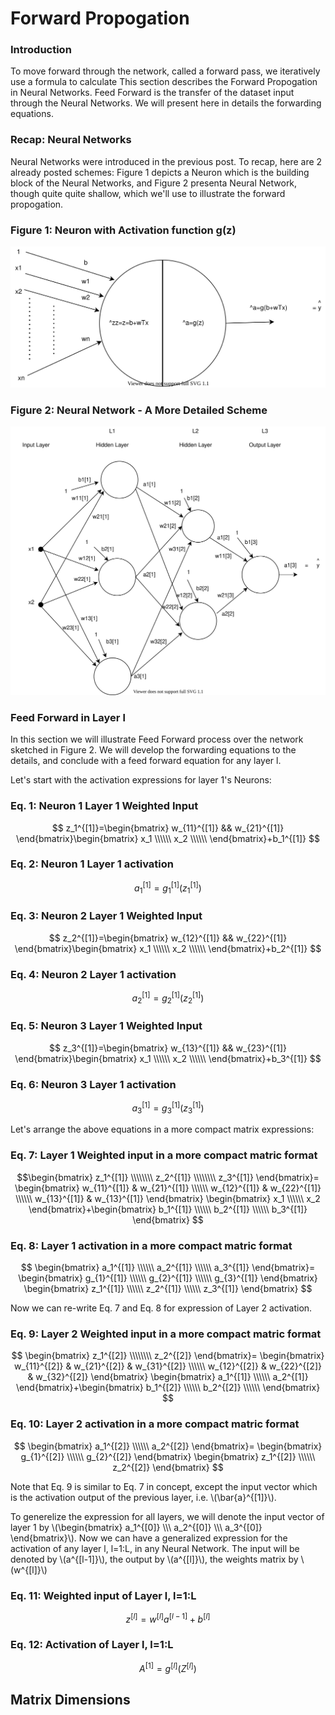# Forward Propogation

### Introduction
To move forward through the network, called a forward pass, we iteratively use a formula to calculate
This section describes the Forward Propogation in Neural Networks. Feed Forward is the transfer of the dataset input through the Neural Networks. We will present here in details the forwarding equations.

### Recap: Neural Networks

Neural Networks were introduced in the previous post. To recap, here are 2 already posted schemes: Figure 1 depicts a Neuron which is the building block of the Neural Networks, and Figure 2 presenta Neural Network, though quite quite shallow, which we'll use to illustrate the forward propogation.

 ### Figure 1: Neuron with Activation function g(z)
![Supervise Learning Outlines](../assets/images/neural-networks/general_neuron.svg)
 
 

 
 ### Figure 2: Neural Network - A More Detailed Scheme

![Supervise Learning Outlines](../assets/images/neural-networks/neural-network.svg)



 ### Feed Forward in Layer l

In this section we will illustrate Feed Forward process over the network sketched in Figure 2.  We will develop the forwarding equations to the details, and conclude with a feed forward equation for any layer l.

Let's start with the activation expressions for layer 1's Neurons:

### Eq. 1: Neuron 1 Layer 1 Weighted Input
$$
z_1^{[1]}=\begin{bmatrix}
w_{11}^{[1]} && 
w_{21}^{[1]} 
\end{bmatrix}\begin{bmatrix}
x_1 \\\\\\
x_2 \\\\\\
\end{bmatrix}+b_1^{[1]}
$$

### Eq. 2: Neuron 1 Layer 1 activation


$$
a_1^{[1]}=g_1^{[1]}(z_1^{[1]})
$$

### Eq. 3: Neuron 2 Layer 1 Weighted Input

$$
z_2^{[1]}=\begin{bmatrix}
w_{12}^{[1]} && 
w_{22}^{[1]} 
\end{bmatrix}\begin{bmatrix}
x_1 \\\\\\
x_2 \\\\\\
\end{bmatrix}+b_2^{[1]}
$$

### Eq. 4: Neuron 2 Layer 1 activation


$$
a_2^{[1]}=g_2^{[1]}(z_2^{[1]})
$$


### Eq. 5: Neuron 3 Layer 1 Weighted Input

$$
z_3^{[1]}=\begin{bmatrix}
w_{13}^{[1]} && 
w_{23}^{[1]} 
\end{bmatrix}\begin{bmatrix}
x_1 \\\\\\
x_2 \\\\\\
\end{bmatrix}+b_3^{[1]}
$$

### Eq. 6: Neuron 3 Layer 1 activation


$$
a_3^{[1]}=g_3^{[1]}(z_3^{[1]})
$$



Let's arrange the above equations in a more compact matrix expressions:


### Eq. 7: Layer 1 Weighted input in a more compact matric format


$$\begin{bmatrix}
z_1^{[1]} \\\\\\\\ 
z_2^{[1]} \\\\\\\\ 
z_3^{[1]}
\end{bmatrix}=
\begin{bmatrix}
w_{11}^{[1]}  & w_{21}^{[1]} \\\\\\ 
w_{12}^{[1]}  & w_{22}^{[1]} \\\\\\ 
w_{13}^{[1]}  & w_{13}^{[1]} 
\end{bmatrix} \begin{bmatrix}
x_1 \\\\\\ 
x_2
\end{bmatrix}+\begin{bmatrix}
b_1^{[1]} \\\\\\ 
b_2^{[1]} \\\\\\ 
b_3^{[1]} 
\end{bmatrix}
$$

### Eq. 8: Layer 1 activation in a more compact matric format

$$
\begin{bmatrix}
a_1^{[1]} \\\\\\
a_2^{[1]} \\\\\\
a_3^{[1]}
\end{bmatrix}=
\begin{bmatrix}
g_{1}^{[1]} \\\\\\
g_{2}^{[1]} \\\\\\ 
g_{3}^{[1]} 
\end{bmatrix}
\begin{bmatrix}
z_1^{[1]} \\\\\\ 
z_2^{[1]} \\\\\\ 
z_3^{[1]} 
\end{bmatrix}
$$

Now we can re-write Eq. 7 and Eq. 8 for expression of Layer 2 activation. 


### Eq. 9: Layer 2 Weighted input in a more compact matric format


$$
\begin{bmatrix}
z_1^{[2]} \\\\\\\\ 
z_2^{[2]}
\end{bmatrix}=
\begin{bmatrix}
w_{11}^{[2]}  & w_{21}^{[2]} & w_{31}^{[2]} \\\\\\ 
w_{12}^{[2]}  & w_{22}^{[2]} & w_{32}^{[2]}
\end{bmatrix} \begin{bmatrix}
a_1^{[1]} \\\\\\ 
a_2^{[1]}
\end{bmatrix}+\begin{bmatrix}
b_1^{[2]} \\\\\\ 
b_2^{[2]} \\\\\\ 
\end{bmatrix}
$$

### Eq. 10: Layer 2 activation in a more compact matric format

$$
\begin{bmatrix}
a_1^{[2]} \\\\\\
a_2^{[2]} 
\end{bmatrix}=
\begin{bmatrix}
g_{1}^{[2]} \\\\\\
g_{2}^{[2]}
\end{bmatrix}
\begin{bmatrix}
z_1^{[2]} \\\\\\ 
z_2^{[2]}
\end{bmatrix}
$$

Note that Eq. 9 is similar to Eq. 7 in concept, except the input vector which is the activation output of the previous layer, i.e.  \\(\bar{a}^{[1]}\\).

To generelize the expression for all layers, we will denote the input vector of layer 1 by \\(\begin{bmatrix}
a_1^{[0]} \\\\\\
a_2^{[0]} \\\\\\
a_3^{[0]}
\end{bmatrix}\\). Now we can have a generalized expression for the activation of any layer l, l=1:L, in any Neural Network. The input will be denoted by \\(a^{[l-1]}\\), the output by  \\(a^{[l]}\\), the weights matrix by  \\(w^{[l]}\\)

### Eq. 11: Weighted input of Layer l, l=1:L
$$
z^{[l]}=w^{[l]}a^{[l-1]}+b^{[l]}
$$

### Eq. 12: Activation of Layer l, l=1:L
$$
A^{[1]}=g^{[l]}(Z^{[l]})
$$


## Matrix Dimensions
